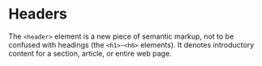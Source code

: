 # Headers

The `<header>` element is a new piece of semantic markup, not to be confused with headings (the `<h1>`-`<h6>` elements). 
It denotes introductory content for a section, article, or entire web page.

